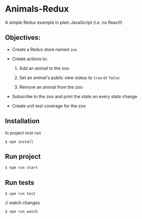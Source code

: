 # Animals-Redux

A simple Redux example in plain JavaScript (i.e. no React!)

## Objectives:

- Create a Redux store named `zoo` 

- Create actions to:

    1. Add an animal to the zoo

    2. Set an animal's public view status to `true` or `false`

    3. Remove an animal from the zoo

- Subscribe to the zoo and print the state on every state change

- Create unit test coverage for the zoo


## Installation

In project root run 

`$ npm install` 

## Run project

`$ npm run start`

## Run tests

`$ npm run test`

// watch changes

`$ npm run watch`
